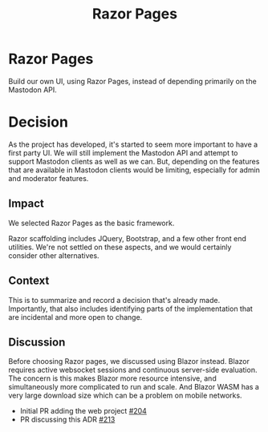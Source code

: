 ﻿---
title: Razor Pages
code: adr-10
order: 10
discussionUrl: https://github.com/Letterbook/Letterbook/pull/213
statusHistory:
- status: decided
  date: 2024-05-05
---

# Razor Pages

Build our own UI, using Razor Pages, instead of depending primarily on the Mastodon API.

# Decision

As the project has developed, it's started to seem more important to have a first party UI. We will still implement the Mastodon API and attempt to support Mastodon clients as well as we can. But, depending on the features that are available in Mastodon clients would be limiting, especially for admin and moderator features.

## Impact

We selected Razor Pages as the basic framework.

Razor scaffolding includes JQuery, Bootstrap, and a few other front end utilities. We're not settled on these aspects, and we would certainly consider other alternatives.

## Context

This is to summarize and record a decision that's already made. Importantly, that also includes identifying parts of the implementation that are incidental and more open to change.

## Discussion

Before choosing Razor pages, we discussed using Blazor instead. Blazor requires active websocket sessions and continuous server-side evaluation. The concern is this makes Blazor more resource intensive, and simultaneously more complicated to run and scale. And Blazor WASM has a very large download size which can be a problem on mobile networks.

- Initial PR adding the web project [#204](https://github.com/Letterbook/Letterbook/pull/204)
- PR discussing this ADR [#213](https://github.com/Letterbook/Letterbook/pull/213)
